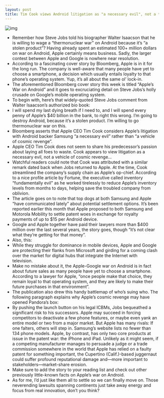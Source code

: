 ```yaml
---
layout: post
title: Tim Cook views Android litigation as "a necessary evil", not a thermonuclear option
---
```

![img](http://media.idownloadblog.com/wp-content/uploads/2012/03/Bloomberg-cover-Apple-war-on-Android.jpg)
* Remember how Steve Jobs told his biographer Walter Isaacson that he is willing to wage a “thermonuclear war” on Android because it’s “a stolen product”? Having already spent an estimated 100+ million dollars on war on Android, Apple certainly means business. Sadly, the larger contest between Apple and Google is nowhere near resolution.
* According to a fascinating cover story by Bloomberg, Apple is in it for the long run. The company is well-aware that many people have yet to choose a smartphone, a decision which usually entails loyalty to that phone’s operating system. Yup, it’s all about the same ol’ lock-in.
* The aforementioned Bloomberg cover story this week is titled “Apple’s War on Android” and it goes to excruciating detail on Steve Jobs’s holly crusade on Google’s mobile operating system.
* To begin with, here’s that widely-quoted Steve Jobs comment from Walter Isaacson’s authorized bio book:
* I will spend my last dying breath if I need to, and I will spend every penny of Apple’s $40 billion in the bank, to right this wrong. I’m going to destroy Android, because it’s a stolen product. I’m willing to go thermonuclear war on this.
* Bloomberg asserts that Apple CEO Tim Cook considers Apple’s litigation with Android backer Samsung “a necessary evil” rather than “a vehicle of cosmic revenge”.
* Apple CEO Tim Cook does not seem to share his predecessor’s passion about laying all foes to waste. Cook appears to view litigation as a necessary evil, not a vehicle of cosmic revenge…
* Watchful readers could note that Cook was attributed with a similar remark dated back when Jobs returned to Apple. At the time, Cook streamlined the company’s supply chain as Apple’s op-chief. According to a nice profile article by Fortune, the executive called inventory “fundamentally evil” as he worked tirelessly to reduce Apple’s inventory levels from months to days, helping save the troubled company from oblivion.
* The article goes on to note that top dogs at both Samsung and Apple “have communicated lately” about potential settlement options. It’s been reported earlier this month that Apple proposed to both Samsung and Motorola Mobility to settle patent woes in exchange for royalty payments of up to $15 per Android device.
* Google and Apple together have paid their lawyers more than $400 million over the last several years, the story goes, though “it’s not clear what they’re getting for that money”.
* Also, this:
* While they struggle for dominance in mobile devices, Apple and Google are protecting their flanks from Microsoft and girding for a coming clash over the market for digital hubs that integrate the Internet with television.
* Make no mistake about it, the Apple-Google war on Android is in fact about future sales as many people have yet to choose a smartphone. According to a lawyer for Apple, “once people make that choice, they remain loyal to that operating system, and they are likely to make their future purchases in that environment”.
* The publication also drew this handy battlemap of who’s suing who. The following paragraph explains why Apple’s cosmic revenge may have opened Pandora’s box:
* By pushing the launch button on his legal ICBMs, Jobs bequeathed a significant risk to his successors. Apple may succeed in forcing competitors to deactivate a few phone features, or maybe even yank an entire model or two from a major market. But Apple has many rivals: If one falters, others will step in. Samsung’s website lists no fewer than 134 phone models. Apple, by contrast, has only two core products at issue in the patent war: the iPhone and iPad. Unlikely as it might seem, if a competing manufacturer manages to persuade a judge or a trade commission somewhere in the world that Apple has relied on a faulty patent for something important, the Cupertino (Calif.)-based juggernaut could suffer profound reputational damage and—more important to stakeholders—market-share erosion.
* Make sure to add the story to your reading list and check out other previously little-known facts on Apple’s war on Android.
* As for me, I’d just like them all to settle so we can finally move on. Those neverending lawsuits spanning continents just take away energy and focus from real innovation, don’t you think?

